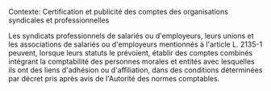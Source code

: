 Contexte: Certification et publicité des comptes   des organisations syndicales et professionnelles

Les syndicats professionnels de salariés ou d'employeurs, leurs unions et les associations de salariés ou d'employeurs mentionnés à l'article L. 2135-1 peuvent, lorsque leurs statuts le prévoient, établir des comptes combinés intégrant la comptabilité des personnes morales et entités avec lesquelles ils ont des liens d'adhésion ou d'affiliation, dans des conditions déterminées par décret pris après avis de l'Autorité des normes comptables.